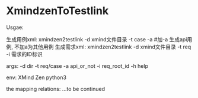 # XmindzenToTestlink

Usgae:

  生成用例xml:
    xmindzen2testlink -d xmind文件目录 -t case -a  #加-a 生成api用例, 不加a为其他用例
  生成需求xml:
    xmindzen2testlink -d xmind文件目录 -t req -i 需求的ID标识

  args:
    -d dir
    -t req/case
    -a api_or_not
    -i req_root_id
    -h help

env:
    XMind Zen
    python3

the mapping relations:
    ...to be continued
